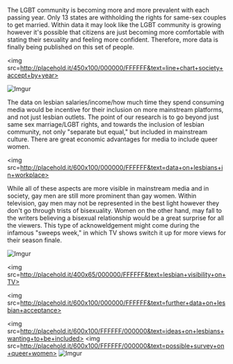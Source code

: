 The LGBT community is becoming more and more prevalent with each passing year. Only 13 states are withholding the rights for same-sex couples to get married. Within data it may look like the LGBT community is growing however it's possible that citizens are just becoming more comfortable with stating their sexuality and feeling more confident. Therefore, more data is finally being published on this set of people.

<img src=http://placehold.it/450x100/000000/FFFFFF&text=line+chart+society+accept+by+year>

![Imgur](http://i.imgur.com/eS6FjtD.png)

  The data on lesbian salaries/income/how much time they spend consuming media would be incentive for their inclusion on more mainstream platforms, and not just lesbian outlets. The point of our research is to go beyond just same sex marriage/LGBT rights, and towards the inclusion of lesbian community, not only "separate but equal," but included in mainstream culture. There are great economic advantages for media to include queer women.
  
  <img src=http://placehold.it/600x100/000000/FFFFFF&text=data+on+lesbians+in+workplace>
  
  While all of these aspects are more visible in mainstream media and in society, gay men are still more prominent than gay women. Within television, gay men may not be represented in the best light however they don't go through trists of bisexuality. Women on the other hand, may fall to the writers believing a bisexual relationship would be a great surprise for all the viewers. This type of acknoweldgement might come during the infamous "sweeps week," in which TV shows switch it up for more views for their season finale. 
  
![Imgur](http://i.imgur.com/sDrLnkJ.png)

<img src=http://placehold.it/400x65/000000/FFFFFF&text=lesbian+visibility+on+TV>


<img src=http://placehold.it/600x100/000000/FFFFFF&text=further+data+on+lesbian+acceptance>

<img src=http://placehold.it/600x100/FFFFFF/000000&text=ideas+on+lesbians+wanting+to+be+included>
<img src=http://placehold.it/600x100/FFFFFF/000000&text=possible+survey+on+queer+women>
![Imgur](http://i.imgur.com/vX8izZm.png)